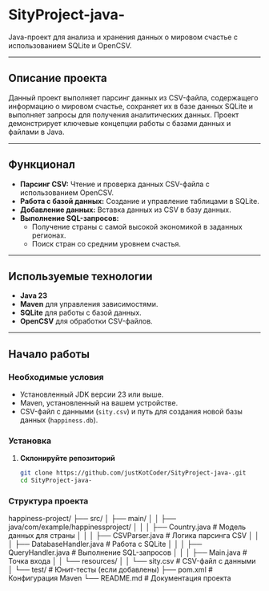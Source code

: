 # SityProject-java-

Java-проект для анализа и хранения данных о мировом счастье с использованием SQLite и OpenCSV.

---

## Описание проекта

Данный проект выполняет парсинг данных из CSV-файла, содержащего информацию о мировом счастье, сохраняет их в базе данных SQLite и выполняет запросы для получения аналитических данных. Проект демонстрирует ключевые концепции работы с базами данных и файлами в Java.

---

## Функционал

- **Парсинг CSV:** Чтение и проверка данных CSV-файла с использованием OpenCSV.
- **Работа с базой данных:** Создание и управление таблицами в SQLite.
- **Добавление данных:** Вставка данных из CSV в базу данных.
- **Выполнение SQL-запросов:** 
  - Получение страны с самой высокой экономикой в заданных регионах.
  - Поиск стран со средним уровнем счастья.

---

## Используемые технологии

- **Java 23**  
- **Maven** для управления зависимостями.  
- **SQLite** для работы с базой данных.  
- **OpenCSV** для обработки CSV-файлов.  

---

## Начало работы

### Необходимые условия

- Установленный JDK версии 23 или выше.
- Maven, установленный на вашем устройстве.
- CSV-файл с данными (`sity.csv`) и путь для создания новой базы данных (`happiness.db`).

### Установка

1. **Склонируйте репозиторий**
   ```bash
   git clone https://github.com/justKotCoder/SityProject-java-.git
   cd SityProject-java-


### Структура проекта

happiness-project/ ├── src/ │ ├── main/ │ │ ├── java/com/example/happinessproject/ │ │ │ ├── Country.java # Модель данных для страны │ │ │ ├── CSVParser.java # Логика парсинга CSV │ │ │ ├── DatabaseHandler.java # Работа с SQLite │ │ │ ├── QueryHandler.java # Выполнение SQL-запросов │ │ │ ├── Main.java # Точка входа │ │ └── resources/ │ │ └── sity.csv # CSV-файл с данными │ └── test/ # Юнит-тесты (если добавлены) ├── pom.xml # Конфигурация Maven └── README.md # Документация проекта


